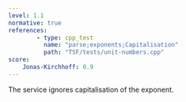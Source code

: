 ```yaml
---
level: 1.1
normative: true
references:
        - type: cpp_test
          name: "parse;exponents;Capitalisation"
          path: "TSF/tests/unit-numbers.cpp"
score:
    Jonas-Kirchhoff: 0.9
---
```


The service ignores capitalisation of the exponent.